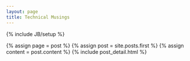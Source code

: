```yaml
---
layout: page
title: Technical Musings
---
```

{% include JB/setup %}

<div class="blog-index">
{% assign page = post %}
{% assign post = site.posts.first %}
{% assign content = post.content %}
{% include post_detail.html %}
</div>
